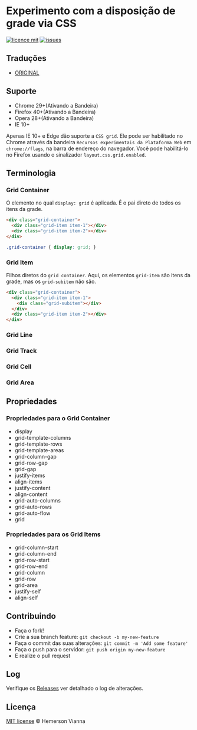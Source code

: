 # Experimento com a disposição de grade via CSS

[![licence mit](https://img.shields.io/badge/license-MIT-blue.svg?style=flat-square)](http://hemersonvianna.mit-license.org/)
[![issues](https://img.shields.io/github/issues/experiment-solutions/experiment-css-grid-layout.svg?style=flat-square)](https://github.com/experiment-solutions/experiment-css-grid-layout/issues)

## Traduções

* [ORIGINAL](https://github.com/experiment-solutions/experiment-css-grid-layout/)

## Suporte 

- Chrome 29+(Ativando a Bandeira)
- Firefox 40+(Ativando a Bandeira)
- Opera 28+(Ativando a Bandeira)
- IE 10+

Apenas IE 10+ e Edge dão suporte a `CSS grid`. Ele pode ser habilitado no Chrome através da bandeira `Recursos experimentais da Plataforma Web` em `chrome://flags`, na barra de endereço do navegador. Você pode habilitá-lo no Firefox usando o sinalizador `layout.css.grid.enabled`.

## Terminologia

### Grid Container

O elemento no qual `display: grid` é aplicada. É o pai direto de todos os itens da grade.

```html
<div class="grid-container">
  <div class="grid-item item-1"></div>
  <div class="grid-item item-2"></div>
</div>
```

```css
.grid-container { display: grid; }
```

### Grid Item

Filhos diretos do `grid container`. Aqui, os elementos `grid-item` são itens da grade, mas os `grid-subitem` não são.

```html
<div class="grid-container">
  <div class="grid-item item-1">
    <div class="grid-subitem"></div>
  </div>
  <div class="grid-item item-2"></div>
</div>
```

### Grid Line

### Grid Track

### Grid Cell

### Grid Area

## Propriedades

### Propriedades para o Grid Container

- display
- grid-template-columns
- grid-template-rows
- grid-template-areas
- grid-column-gap
- grid-row-gap
- grid-gap
- justify-items
- align-items
- justify-content
- align-content
- grid-auto-columns
- grid-auto-rows
- grid-auto-flow
- grid

### Propriedades para os Grid Items

- grid-column-start
- grid-column-end
- grid-row-start
- grid-row-end
- grid-column
- grid-row
- grid-area
- justify-self
- align-self

## Contribuindo

- Faça o fork!
- Crie a sua branch feature: `git checkout -b my-new-feature`
- Faça o commit das suas alterações: `git commit -m 'Add some feature'`
- Faça o push para o servidor: `git push origin my-new-feature`
- E realize o pull request

## Log

Verifique os [Releases](https://github.com/experiment-solutions/experiment-css-grid-layout/releases) ver detalhado o log de alterações.

## Licença

[MIT license](http://hemersonvianna.mit-license.org/) © Hemerson Vianna
